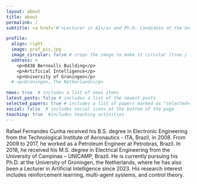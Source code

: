 ```yaml
---
layout: about
title: about
permalink: /
subtitle: <a href='#'>Lecturer in AI</a> and Ph.D. Candidate at the University of Groningen. # <!-- Contacts. Moto. Etc.-->

profile:
  align: right
  image: prof_pic.jpg
  image_circular: false # crops the image to make it circular (true / false)
  address: >
    <p>0438 Bernoulli Building</p>
    <p>Artificial Intelligence</p>
    <p>University of Groningen</p>
  # <p>Groningen, The Netherlands</p>

news: true  # includes a list of news items
latest_posts: false # includes a list of the newest posts
selected_papers: true # includes a list of papers marked as "selected={true}"
social: false  # includes social icons at the bottom of the page
teaching: true  #includes teaching activities
---
```


Rafael Fernandes Cunha received his B.S. degree in Electronic Engineering from the Technological Institute of Aeronautics - ITA, Brazil, in 2008. From 2009 to 2017, he worked as a Petroleum Engineer at Petrobras, Brazil. In 2018, he received his M.S. degree in Electrical Engineering from the University of Campinas – UNICAMP, Brazil. He is currently pursuing his Ph.D. at the University of Groningen, the Netherlands, where he has also been a Lecturer in Artificial Intelligence since 2023. His research interest includes reinforcement learning, multi-agent systems, and control theory.

<!--
The following are broadly my current research interests. See also my list of publications.

Multi-agent cooperation
Graph machine learning
Active learning with large language models
Logic/set theory
-->
<!-- 
Write your biography here. Tell the world about yourself. Link to your favorite [subreddit](http://reddit.com). You can put a picture in, too. The code is already in, just name your picture `prof_pic.jpg` and put it in the `img/` folder.

Put your address / P.O. box / other info right below your picture. You can also disable any of these elements by editing `profile` property of the YAML header of your `_pages/about.md`. Edit `_bibliography/papers.bib` and Jekyll will render your [publications page](/al-folio/publications/) automatically.

-->

<!-- For more information, you can check my [linkedin](https://www.linkedin.com/in/rafaelcunha2013/), [google scholar](https://scholar.google.com/citations?user=uujPw1YAAAAJ&hl=en&oi=ao), and [github](https://github.com/rafaelcunha2013) profile. -->

<!--
This theme is set up to use [Font Awesome icons](http://fortawesome.github.io/Font-Awesome/) and [Academicons](https://jpswalsh.github.io/academicons/), like the ones below. Add your Facebook, Twitter, LinkedIn, Google Scholar, or just disable all of them.
-->
